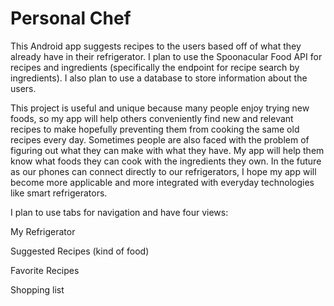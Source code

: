 <h1>Personal Chef</h1>

<p>This Android app suggests recipes to the users based off of what they already have in their refrigerator. I plan to use the Spoonacular Food API for recipes and ingredients (specifically the endpoint for recipe search by ingredients). I also plan to use a database to store information about the users.

<p>This project is useful and unique because many people enjoy trying new foods, so my app will help others conveniently find new and relevant recipes to make hopefully preventing them from cooking the same old recipes every day. Sometimes people are also faced with the problem of figuring out what they can make with what they have. My app will help them know what foods they can cook with the ingredients they own. In the future as our phones can connect directly to our refrigerators, I hope my app will become more applicable and more integrated with everyday technologies like smart refrigerators.

<p>I plan to use tabs for navigation and have four views:
<p>My Refrigerator
<p>Suggested Recipes (kind of food)
<p>Favorite Recipes
<p>Shopping list
